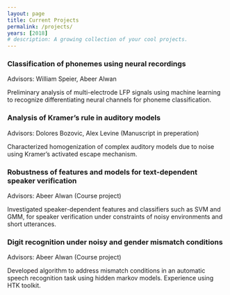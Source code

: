 ```yaml
---
layout: page
title: Current Projects
permalink: /projects/
years: [2018]
# description: A growing collection of your cool projects.
---
```


### Classification of phonemes using neural recordings

Advisors: William Speier, Abeer Alwan

Preliminary analysis of multi-electrode LFP signals using machine learning to recognize differentiating neural channels for phoneme classification.

### Analysis of Kramer’s rule in auditory models

Advisors: Dolores Bozovic, Alex Levine (Manuscript in preperation)

Characterized homogenization of complex auditory models due to noise using Kramer’s activated escape mechanism.

### Robustness of features and models for text-dependent speaker verification

Advisors: Abeer Alwan (Course project)

Investigated speaker-dependent features and classifiers such as SVM and GMM, for speaker verification under constraints of noisy environments and short utterances.

### Digit recognition under noisy and gender mismatch conditions

Advisors: Abeer Alwan (Course project)

Developed algorithm to address mismatch conditions in an automatic speech recognition task using hidden markov models. Experience using HTK toolkit.
